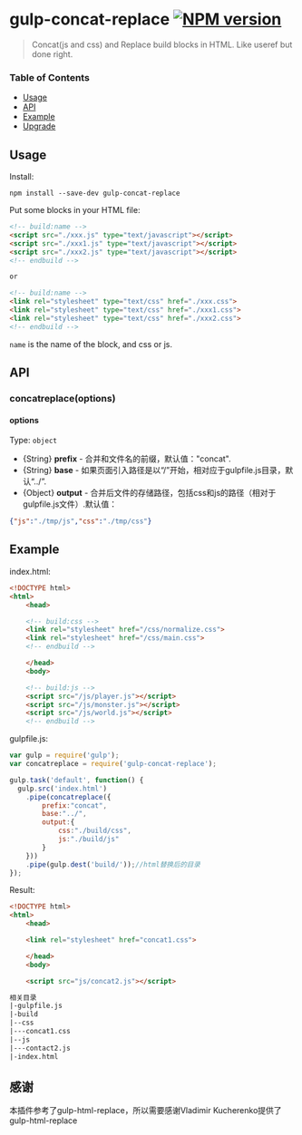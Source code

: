# gulp-concat-replace [![NPM version][npm-image]][npm-url]

> Concat(js and css) and Replace build blocks in HTML. Like useref but done right.
 

### Table of Contents

- [Usage](#usage)
- [API](#api)
- [Example](#example)
- [Upgrade](#upgrade)


## Usage
Install:
```shell
npm install --save-dev gulp-concat-replace
```

Put some blocks in your HTML file:
```html
<!-- build:name -->
<script src="./xxx.js" type="text/javascript"></script>
<script src="./xxx1.js" type="text/javascript"></script>
<script src="./xxx2.js" type="text/javascript"></script>
<!-- endbuild -->

or

<!-- build:name -->
<link rel="stylesheet" type="text/css" href="./xxx.css">
<link rel="stylesheet" type="text/css" href="./xxx1.css">
<link rel="stylesheet" type="text/css" href="./xxx2.css">
<!-- endbuild -->

```
`name` is the name of the block, and css or js.

## API
### concatreplace(options)

#### options
Type: `object`

- {String} **prefix** - 合并和文件名的前缀，默认值："concat".
- {String} **base** - 如果页面引入路径是以“/”开始，相对应于gulpfile.js目录，默认“../”.
- {Object} **output** - 合并后文件的存储路径，包括css和js的路径（相对于gulpfile.js文件）.默认值：
```json
{"js":"./tmp/js","css":"./tmp/css"}
```

## Example
index.html:

```html
<!DOCTYPE html>
<html>
    <head>

    <!-- build:css -->
    <link rel="stylesheet" href="/css/normalize.css">
    <link rel="stylesheet" href="/css/main.css">
    <!-- endbuild -->

    </head>
    <body>

    <!-- build:js -->
    <script src="/js/player.js"></script>
    <script src="/js/monster.js"></script>
    <script src="/js/world.js"></script>
    <!-- endbuild -->
```

gulpfile.js:

```javascript
var gulp = require('gulp');
var concatreplace = require('gulp-concat-replace');

gulp.task('default', function() {
  gulp.src('index.html')
    .pipe(concatreplace({
    	prefix:"concat",
        base:"../",
        output:{
        	css:"./build/css",
            js:"./build/js"
        }
    }))
    .pipe(gulp.dest('build/'));//html替换后的目录
});
```

Result:

```html
<!DOCTYPE html>
<html>
    <head>

    <link rel="stylesheet" href="concat1.css">

    </head>
    <body>

    <script src="js/concat2.js"></script>
```

```html
相关目录
|-gulpfile.js
|-build
|--css
|---concat1.css
|--js
|---contact2.js
|-index.html

```

## 感谢

本插件参考了gulp-html-replace，所以需要感谢Vladimir Kucherenko提供了gulp-html-replace

[npm-url]: https://npmjs.org/package/gulp-html-replace
[npm-image]: http://img.shields.io/npm/v/gulp-html-replace.svg
